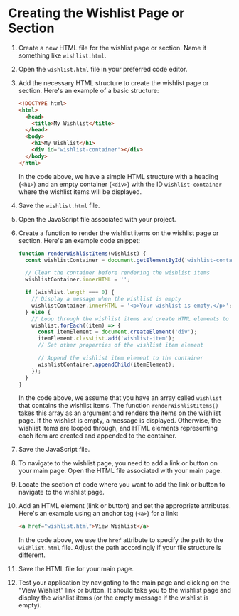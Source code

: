 

# Creating the Wishlist Page or Section

1. Create a new HTML file for the wishlist page or section. Name it something like `wishlist.html`.

2. Open the `wishlist.html` file in your preferred code editor.

3. Add the necessary HTML structure to create the wishlist page or section. Here's an example of a basic structure:

   ```html
   <!DOCTYPE html>
   <html>
     <head>
       <title>My Wishlist</title>
     </head>
     <body>
       <h1>My Wishlist</h1>
       <div id="wishlist-container"></div>
     </body>
   </html>
   ```

   In the code above, we have a simple HTML structure with a heading (`<h1>`) and an empty container (`<div>`) with the ID `wishlist-container` where the wishlist items will be displayed.

4. Save the `wishlist.html` file.

5. Open the JavaScript file associated with your project.

6. Create a function to render the wishlist items on the wishlist page or section. Here's an example code snippet:

   ```javascript
   function renderWishlistItems(wishlist) {
     const wishlistContainer = document.getElementById('wishlist-container');

     // Clear the container before rendering the wishlist items
     wishlistContainer.innerHTML = '';

     if (wishlist.length === 0) {
       // Display a message when the wishlist is empty
       wishlistContainer.innerHTML = '<p>Your wishlist is empty.</p>';
     } else {
       // Loop through the wishlist items and create HTML elements to display them
       wishlist.forEach((item) => {
         const itemElement = document.createElement('div');
         itemElement.classList.add('wishlist-item');
         // Set other properties of the wishlist item element

         // Append the wishlist item element to the container
         wishlistContainer.appendChild(itemElement);
       });
     }
   }
   ```

   In the code above, we assume that you have an array called `wishlist` that contains the wishlist items. The function `renderWishlistItems()` takes this array as an argument and renders the items on the wishlist page. If the wishlist is empty, a message is displayed. Otherwise, the wishlist items are looped through, and HTML elements representing each item are created and appended to the container.

7. Save the JavaScript file.

8. To navigate to the wishlist page, you need to add a link or button on your main page. Open the HTML file associated with your main page.

9. Locate the section of code where you want to add the link or button to navigate to the wishlist page.

10. Add an HTML element (link or button) and set the appropriate attributes. Here's an example using an anchor tag (`<a>`) for a link:

    ```html
    <a href="wishlist.html">View Wishlist</a>
    ```

    In the code above, we use the `href` attribute to specify the path to the `wishlist.html` file. Adjust the path accordingly if your file structure is different.

11. Save the HTML file for your main page.

12. Test your application by navigating to the main page and clicking on the "View Wishlist" link or button. It should take you to the wishlist page and display the wishlist items (or the empty message if the wishlist is empty).

